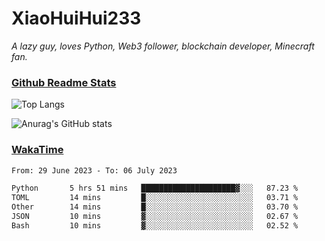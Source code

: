# XiaoHuiHui233

*A lazy guy, loves Python, Web3 follower, blockchain developer, Minecraft fan.*

### [Github Readme Stats](https://github.com/anuraghazra/github-readme-stats)

![Top Langs](https://github-readme-stats.vercel.app/api/top-langs/?username=XiaoHuiHui233&layout=compact&theme=github_dark)

![Anurag's GitHub stats](https://github-readme-stats.vercel.app/api?username=XiaoHuiHui233&show_icons=true&theme=github_dark)

### [WakaTime](https://wakatime.com)

<!--START_SECTION:waka-->

```txt
From: 29 June 2023 - To: 06 July 2023

Python       5 hrs 51 mins   █████████████████████▓░░░   87.23 %
TOML         14 mins         █░░░░░░░░░░░░░░░░░░░░░░░░   03.71 %
Other        14 mins         █░░░░░░░░░░░░░░░░░░░░░░░░   03.70 %
JSON         10 mins         ▓░░░░░░░░░░░░░░░░░░░░░░░░   02.67 %
Bash         10 mins         ▓░░░░░░░░░░░░░░░░░░░░░░░░   02.52 %
```

<!--END_SECTION:waka-->
